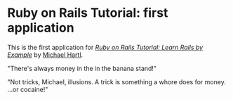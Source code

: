 # Ruby on Rails Tutorial: first application

This is the first application for
[*Ruby on Rails Tutorial: Learn Rails by Example*](http://railstutorial.org/)
by [Michael Hartl](http://michaelhartl.com/).

"There's always money in the in the banana stand!"

"Not tricks, Michael, illusions. A trick is something a whore does for money.  ...or cocaine!"